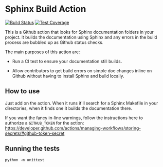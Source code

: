 # Sphinx Build Action

[![Build Status](https://travis-ci.org/ammaraskar/sphinx-action.svg?branch=master)](https://travis-ci.org/ammaraskar/sphinx-action)
[![Test Coverage](https://codecov.io/gh/ammaraskar/sphinx-action/branch/master/graph/badge.svg)](https://codecov.io/gh/ammaraskar/sphinx-action)


This is a Github action that looks for Sphinx documentation folders in your
project. It builds the documentation using Sphinx and any errors in the build
process are bubbled up as Github status checks.

The main purposes of this action are:

* Run a CI test to ensure your documentation still builds. 

* Allow contributors to get build errors on simple doc changes inline on Github
  without having to install Sphinx and build locally.

## How to use

Just add on the action. When it runs it'll search for a Sphinx Makefile in your
directories, when it finds one it builds the documentation there.

If you want the fancy in-line warnings, follow the instructions here to
authorize a `GITHUB_TOKEN` for the action: 
https://developer.github.com/actions/managing-workflows/storing-secrets/#github-token-secret

## Running the tests

`python -m unittest`
